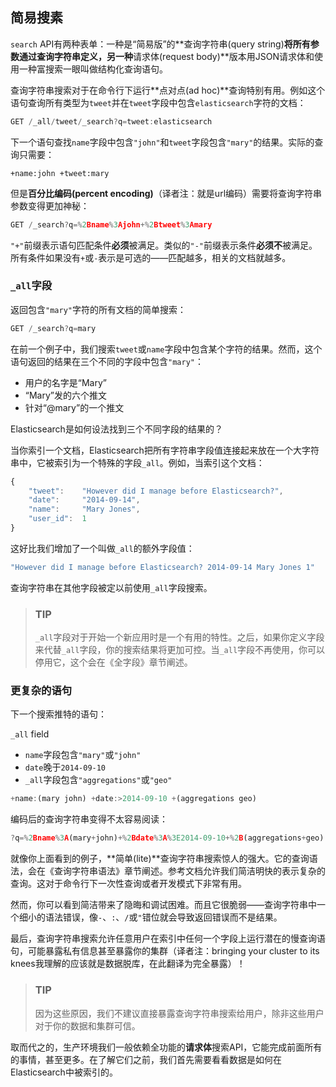## 简易搜素

`search` API有两种表单：一种是“简易版”的**查询字符串(query string)**将所有参数通过查询字符串定义，另一种**请求体(request body)**版本用JSON请求体和使用一种富搜索一眼叫做结构化查询语句。

查询字符串搜索对于在命令行下运行**点对点(ad hoc)**查询特别有用。例如这个语句查询所有类型为`tweet`并在`tweet`字段中包含`elasticsearch`字符的文档：

```javascript
GET /_all/tweet/_search?q=tweet:elasticsearch
```

下一个语句查找`name`字段中包含`"john"`和`tweet`字段包含`"mary"`的结果。实际的查询只需要：

    +name:john +tweet:mary

但是**百分比编码(percent encoding)**（译者注：就是url编码）需要将查询字符串参数变得更加神秘：

```Javascript
GET /_search?q=%2Bname%3Ajohn+%2Btweet%3Amary
```

`"+"`前缀表示语句匹配条件**必须**被满足。类似的`"-"`前缀表示条件**必须不**被满足。所有条件如果没有`+`或`-`表示是可选的——匹配越多，相关的文档就越多。

### `_all`字段

返回包含`"mary"`字符的所有文档的简单搜索：

```javascript
GET /_search?q=mary
```

在前一个例子中，我们搜索`tweet`或`name`字段中包含某个字符的结果。然而，这个语句返回的结果在三个不同的字段中包含`"mary"`：

* 用户的名字是“Mary”
* “Mary”发的六个推文
* 针对“@mary”的一个推文

Elasticsearch是如何设法找到三个不同字段的结果的？

当你索引一个文档，Elasticsearch把所有字符串字段值连接起来放在一个大字符串中，它被索引为一个特殊的字段`_all`。例如，当索引这个文档：

```javascript
{
    "tweet":    "However did I manage before Elasticsearch?",
    "date":     "2014-09-14",
    "name":     "Mary Jones",
    "user_id":  1
}
```

这好比我们增加了一个叫做`_all`的额外字段值：

```javascript
"However did I manage before Elasticsearch? 2014-09-14 Mary Jones 1"
```

查询字符串在其他字段被定以前使用`_all`字段搜索。

> ### TIP
> `_all`字段对于开始一个新应用时是一个有用的特性。之后，如果你定义字段来代替`_all`字段，你的搜索结果将更加可控。当`_all`字段不再使用，你可以停用它，这个会在《全字段》章节阐述。

### 更复杂的语句

下一个搜索推特的语句：

  `_all` field
* `name`字段包含`"mary"`或`"john"`
* `date`晚于`2014-09-10`
* `_all`字段包含`"aggregations"`或`"geo"`

```javascript
+name:(mary john) +date:>2014-09-10 +(aggregations geo)
```

编码后的查询字符串变得不太容易阅读：

```javascript
?q=%2Bname%3A(mary+john)+%2Bdate%3A%3E2014-09-10+%2B(aggregations+geo)
```

就像你上面看到的例子，**简单(lite)**查询字符串搜索惊人的强大。它的查询语法，会在《查询字符串语法》章节阐述。参考文档允许我们简洁明快的表示复杂的查询。这对于命令行下一次性查询或者开发模式下非常有用。

然而，你可以看到简洁带来了隐晦和调试困难。而且它很脆弱——查询字符串中一个细小的语法错误，像`-`、`:`、`/`或`"`错位就会导致返回错误而不是结果。

最后，查询字符串搜索允许任意用户在索引中任何一个字段上运行潜在的慢查询语句，可能暴露私有信息甚至暴露你的集群（译者注：bringing your cluster to its knees我理解的应该就是数据脱库，在此翻译为完全暴露）！

> ### TIP
> 因为这些原因，我们不建议直接暴露查询字符串搜索给用户，除非这些用户对于你的数据和集群可信。

取而代之的，生产环境我们一般依赖全功能的**请求体**搜索API，它能完成前面所有的事情，甚至更多。在了解它们之前，我们首先需要看看数据是如何在Elasticsearch中被索引的。
